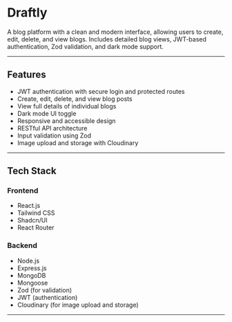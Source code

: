 # Draftly

A blog platform with a clean and modern interface, allowing users to create, edit, delete, and view blogs. Includes detailed blog views, JWT-based authentication, Zod validation, and dark mode support.

---

## Features

- JWT authentication with secure login and protected routes  
- Create, edit, delete, and view blog posts  
- View full details of individual blogs  
- Dark mode UI toggle  
- Responsive and accessible design  
- RESTful API architecture  
- Input validation using Zod  
- Image upload and storage with Cloudinary  

---

## Tech Stack

### Frontend
- React.js  
- Tailwind CSS  
- Shadcn/UI  
- React Router  

### Backend
- Node.js  
- Express.js  
- MongoDB  
- Mongoose  
- Zod (for validation)  
- JWT (authentication)  
- Cloudinary (for image upload and storage)

---